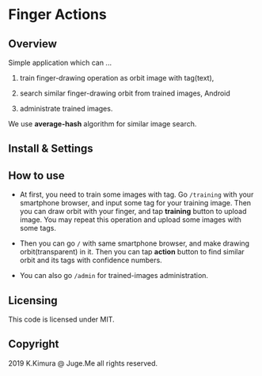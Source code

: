 # Finger Actions

## Overview

Simple application which can ...

1. train finger-drawing operation as orbit image with tag(text),

2. search similar finger-drawing orbit from trained images, Android

3. administrate trained images.

We use **average-hash** algorithm for similar image search.

## Install & Settings


## How to use

- At first, you need to train some images with tag. Go `/training` with your smartphone browser, and input some tag for your training image. Then you can draw orbit with your finger, and tap **training** button to upload image. You may repeat this operation and upload some images with some tags.

- Then you can go `/` with same smartphone browser, and make drawing orbit(transparent) in it. Then you can tap **action** button to find similar orbit and its tags with confidence numbers.

- You can also go `/admin` for trained-images administration.


## Licensing

This code is licensed under MIT.


## Copyright

2019 K.Kimura @ Juge.Me all rights reserved.
